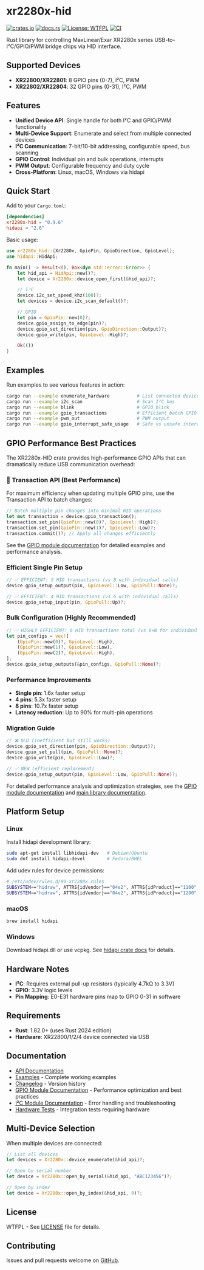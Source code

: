 # xr2280x-hid

[![crates.io](https://img.shields.io/crates/v/xr2280x-hid.svg)](https://crates.io/crates/xr2280x-hid)
[![docs.rs](https://docs.rs/xr2280x-hid/badge.svg)](https://docs.rs/xr2280x-hid)
[![License: WTFPL](https://img.shields.io/badge/License-WTFPL-brightgreen.svg)](LICENSE)
[![CI](https://github.com/tiborgats/xr2280x-hid/actions/workflows/ci.yml/badge.svg)](https://github.com/tiborgats/xr2280x-hid/actions/workflows/ci.yml)

Rust library for controlling MaxLinear/Exar XR2280x series USB-to-I²C/GPIO/PWM bridge chips via HID interface.

## Supported Devices

- **XR22800/XR22801**: 8 GPIO pins (0-7), I²C, PWM
- **XR22802/XR22804**: 32 GPIO pins (0-31), I²C, PWM

## Features

- **Unified Device API**: Single handle for both I²C and GPIO/PWM functionality
- **Multi-Device Support**: Enumerate and select from multiple connected devices
- **I²C Communication**: 7-bit/10-bit addressing, configurable speed, bus scanning
- **GPIO Control**: Individual pin and bulk operations, interrupts
- **PWM Output**: Configurable frequency and duty cycle
- **Cross-Platform**: Linux, macOS, Windows via hidapi

## Quick Start

Add to your `Cargo.toml`:

```toml
[dependencies]
xr2280x-hid = "0.9.6"
hidapi = "2.6"
```

Basic usage:

```rust
use xr2280x_hid::{Xr2280x, GpioPin, GpioDirection, GpioLevel};
use hidapi::HidApi;

fn main() -> Result<(), Box<dyn std::error::Error>> {
    let hid_api = HidApi::new()?;
    let device = Xr2280x::device_open_first(&hid_api)?;

    // I²C
    device.i2c_set_speed_khz(100)?;
    let devices = device.i2c_scan_default()?;

    // GPIO
    let pin = GpioPin::new(0)?;
    device.gpio_assign_to_edge(pin)?;
    device.gpio_set_direction(pin, GpioDirection::Output)?;
    device.gpio_write(pin, GpioLevel::High)?;

    Ok(())
}
```

## Examples

Run examples to see various features in action:

```bash
cargo run --example enumerate_hardware          # List connected devices
cargo run --example i2c_scan                    # Scan I²C bus
cargo run --example blink                       # GPIO blink
cargo run --example gpio_transactions           # Efficient batch GPIO operations
cargo run --example pwm_out                     # PWM output
cargo run --example gpio_interrupt_safe_usage   # Safe vs unsafe interrupt handling
```

## GPIO Performance Best Practices

The XR2280x-HID crate provides high-performance GPIO APIs that can dramatically reduce USB communication overhead:

### 🚀 Transaction API (Best Performance)
For maximum efficiency when updating multiple GPIO pins, use the Transaction API to batch changes:

```rust
// Batch multiple pin changes into minimal HID operations
let mut transaction = device.gpio_transaction();
transaction.set_pin(GpioPin::new(0)?, GpioLevel::High)?;
transaction.set_pin(GpioPin::new(1)?, GpioLevel::Low)?;
transaction.commit()?; // Apply all changes efficiently
```

See the [GPIO module documentation](https://docs.rs/xr2280x-hid/latest/xr2280x_hid/gpio/index.html) for detailed examples and performance analysis.

### Efficient Single Pin Setup
```rust
// ✅ EFFICIENT: 5 HID transactions (vs 8 with individual calls)
device.gpio_setup_output(pin, GpioLevel::Low, GpioPull::None)?;

// ✅ EFFICIENT: 4 HID transactions (vs 6 with individual calls)  
device.gpio_setup_input(pin, GpioPull::Up)?;
```

### Bulk Configuration (Highly Recommended)
```rust
// ✅ HIGHLY EFFICIENT: 6 HID transactions total (vs 8×N for individual setup)
let pin_configs = vec![
    (GpioPin::new(0)?, GpioLevel::High),
    (GpioPin::new(1)?, GpioLevel::Low),
    (GpioPin::new(2)?, GpioLevel::High),
];
device.gpio_setup_outputs(&pin_configs, GpioPull::None)?;
```

### Performance Improvements
- **Single pin**: 1.6x faster setup
- **4 pins**: 5.3x faster setup  
- **8 pins**: 10.7x faster setup
- **Latency reduction**: Up to 90% for multi-pin operations

### Migration Guide
```rust
// ❌ OLD (inefficient but still works)
device.gpio_set_direction(pin, GpioDirection::Output)?;
device.gpio_set_pull(pin, GpioPull::None)?;
device.gpio_write(pin, GpioLevel::Low)?;

// ✅ NEW (efficient replacement)
device.gpio_setup_output(pin, GpioLevel::Low, GpioPull::None)?;
```

For detailed performance analysis and optimization strategies, see the [GPIO module documentation](https://docs.rs/xr2280x-hid/latest/xr2280x_hid/gpio/index.html) and [main library documentation](https://docs.rs/xr2280x-hid/latest/xr2280x_hid/index.html#performance-architecture-and-best-practices).

## Platform Setup

### Linux
Install hidapi development library:
```bash
sudo apt-get install libhidapi-dev   # Debian/Ubuntu
sudo dnf install hidapi-devel        # Fedora/RHEL
```

Add udev rules for device permissions:
```bash
# /etc/udev/rules.d/99-xr2280x.rules
SUBSYSTEM=="hidraw", ATTRS{idVendor}=="04e2", ATTRS{idProduct}=="1100", MODE="0666"
SUBSYSTEM=="hidraw", ATTRS{idVendor}=="04e2", ATTRS{idProduct}=="1200", MODE="0666"
```

### macOS
```bash
brew install hidapi
```

### Windows
Download hidapi.dll or use vcpkg. See [hidapi crate docs](https://docs.rs/hidapi/) for details.

## Hardware Notes

- **I²C**: Requires external pull-up resistors (typically 4.7kΩ to 3.3V)
- **GPIO**: 3.3V logic levels
- **Pin Mapping**: E0-E31 hardware pins map to GPIO 0-31 in software

## Requirements

- **Rust**: 1.82.0+ (uses Rust 2024 edition)
- **Hardware**: XR22800/1/2/4 device connected via USB

## Documentation

- [API Documentation](https://docs.rs/xr2280x-hid)
- [Examples](examples/) - Complete working examples
- [Changelog](CHANGELOG.md) - Version history
- [GPIO Module Documentation](https://docs.rs/xr2280x-hid/latest/xr2280x_hid/gpio/index.html) - Performance optimization and best practices
- [I²C Module Documentation](https://docs.rs/xr2280x-hid/latest/xr2280x_hid/i2c/index.html) - Error handling and troubleshooting
- [Hardware Tests](tests/) - Integration tests requiring hardware

## Multi-Device Selection

When multiple devices are connected:

```rust
// List all devices
let devices = Xr2280x::device_enumerate(&hid_api)?;

// Open by serial number
let device = Xr2280x::open_by_serial(&hid_api, "ABC123456")?;

// Open by index
let device = Xr2280x::open_by_index(&hid_api, 0)?;
```

## License

WTFPL - See [LICENSE](LICENSE) file for details.

## Contributing

Issues and pull requests welcome on [GitHub](https://github.com/tiborgats/xr2280x-hid).

